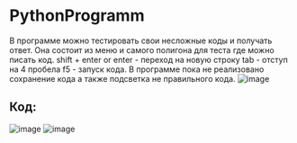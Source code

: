 # PythonProgramm
В программе можно тестировать свои несложные коды и получать ответ.
Она состоит из меню и самого полигона для теста где можно писать код.
shift + enter or enter - переход на новую строку
tab - отступ на 4 пробела
f5 - запуск кода.
В программе пока не реализовано сохранение кода а также подсветка не правильного кода.
![image](https://github.com/che3ZzOfficial/PythonProgramm/assets/122799788/8d8af55c-9728-43d7-b8d2-c5e32a7f8ab0)

## Код:
![image](https://github.com/che3ZzOfficial/PythonProgramm/assets/122799788/4a99a847-55ad-4dfb-bfc2-5f6db2d531cc)
![image](https://github.com/che3ZzOfficial/PythonProgramm/assets/122799788/63d3047c-e423-4860-b793-177dde307223)




